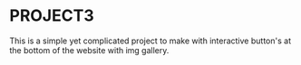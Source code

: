 # PROJECT3
This is a simple yet complicated project to make with interactive button's at the bottom of the website with img gallery.
